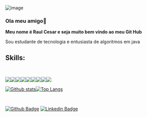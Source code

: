 
![image](https://user-images.githubusercontent.com/37316110/132592974-da28a9ab-e08f-471e-80c0-f4036e35a17f.png)












### Ola meu amigo👋



**Meu nome é Raul Cesar e seja muito bem vindo ao meu Git Hub** 

Sou estudante de tecnologia e entusiasta de algoritmos em java

<H2>Skills:</H2> </BR>
<P>
<img src="https://img.icons8.com/color/100/000000/c-sharp-logo.png"/><img src="https://img.icons8.com/color/96/000000/java-coffee-cup-logo--v1.png"/><img src="https://img.icons8.com/color/96/000000/bootstrap.png"/><img src="https://img.icons8.com/color/96/000000/html-5--v1.png"/><img src="https://img.icons8.com/color/96/000000/css3.png"/><img src="https://img.icons8.com/color/96/000000/javascript--v1.png"/><img src="https://img.icons8.com/color/96/000000/microsoft-sql-server.png"/><img src="https://img.icons8.com/fluency/96/000000/visual-studio-2019.png"/><img src="https://img.icons8.com/officel/96/000000/java-eclipse.png"/></P>





 









[![Github stats](https://github-readme-stats.vercel.app/api?username=RaulCesarM&show_icons=true&theme=radical)](https://github.com/anuraghazra/github-readme-stats)[![Top Langs](https://github-readme-stats.vercel.app/api/top-langs/?username=RaulCesarM&langs_count=5)](https://github.com/anuraghazra/github-readme-stats)
</br>

</br>
<p>
  
  [![Github Badge](https://img.shields.io/badge/-Github-000?style=flat-square&logo=Github&logoColor=white&link=https://github.com/RaulCesarM)](https://github.com/RaulCesarM)
[![Linkedin Badge](https://img.shields.io/badge/-LinkedIn-blue?style=flat-square&logo=Linkedin&logoColor=white&link=https://www.linkedin.com/in/raulcesarmulerschat/)](https://www.linkedin.com/in/raulcesarmulerschat/)
  
  </p>





